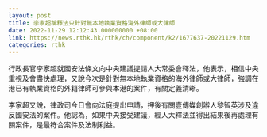 ```yaml
---
layout: post
title: 李家超稱釋法只針對無本地執業資格海外律師或大律師
date: 2022-11-29 12:12:43.000000000 +08:00
link: https://news.rthk.hk/rthk/ch/component/k2/1677637-20221129.htm
categories: rthk
---
```


行政長官李家超就國安法條文向中央建議提請人大常委會釋法，他表示，相信中央重視及會盡快處理，又說今次是針對無本地執業資格的海外律師或大律師，強調在港已有執業資格的外籍律師可參與本港的案件，有關定義清晰。

李家超又說，律政司今日會向法庭提出申請，押後有關壹傳媒創辦人黎智英涉及違反國安法的案件。他認為，如果中央接受建議，經人大釋法並得出結果後再處理有關案件，是最符合案件及法制利益。
